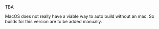 TBA

MacOS does not really have a viable way to auto build without an mac. So builds for this version are to be added manually.
